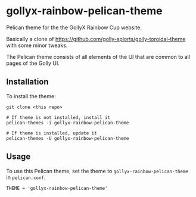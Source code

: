 # gollyx-rainbow-pelican-theme

Pelican theme for the the GollyX Rainbow Cup website.

Basically a clone of <https://github.com/golly-splorts/golly-toroidal-theme> with some minor tweaks.

The Pelican theme consists of all elements of the UI that are common to
all pages of the Golly UI.

## Installation

To install the theme:

```
git clone <this repo>

# If theme is not installed, install it
pelican-themes -i gollyx-rainbow-pelican-theme

# If theme is installed, update it
pelican-themes -U gollyx-rainbow-pelican-theme
```

## Usage

To use this Pelican theme, set the theme to `gollyx-rainbow-pelican-theme`
in `pelican.conf`.

```
THEME = 'gollyx-rainbow-pelican-theme'
```

